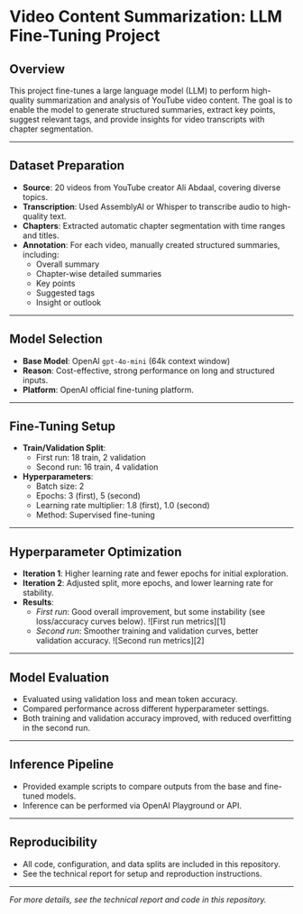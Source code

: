 # Video Content Summarization: LLM Fine-Tuning Project

## Overview

This project fine-tunes a large language model (LLM) to perform high-quality summarization and analysis of YouTube video content. The goal is to enable the model to generate structured summaries, extract key points, suggest relevant tags, and provide insights for video transcripts with chapter segmentation.

---

## Dataset Preparation

- **Source**: 20 videos from YouTube creator Ali Abdaal, covering diverse topics.
- **Transcription**: Used AssemblyAI or Whisper to transcribe audio to high-quality text.
- **Chapters**: Extracted automatic chapter segmentation with time ranges and titles.
- **Annotation**: For each video, manually created structured summaries, including:
  - Overall summary
  - Chapter-wise detailed summaries
  - Key points
  - Suggested tags
  - Insight or outlook

---

## Model Selection

- **Base Model**: OpenAI `gpt-4o-mini` (64k context window)
- **Reason**: Cost-effective, strong performance on long and structured inputs.
- **Platform**: OpenAI official fine-tuning platform.

---

## Fine-Tuning Setup

- **Train/Validation Split**:
  - First run: 18 train, 2 validation
  - Second run: 16 train, 4 validation
- **Hyperparameters**:
  - Batch size: 2
  - Epochs: 3 (first), 5 (second)
  - Learning rate multiplier: 1.8 (first), 1.0 (second)
  - Method: Supervised fine-tuning

---

## Hyperparameter Optimization

- **Iteration 1**: Higher learning rate and fewer epochs for initial exploration.
- **Iteration 2**: Adjusted split, more epochs, and lower learning rate for stability.
- **Results**:
  - *First run*: Good overall improvement, but some instability (see loss/accuracy curves below).
    ![First run metrics][1]
  - *Second run*: Smoother training and validation curves, better validation accuracy.
    ![Second run metrics][2]

---

## Model Evaluation

- Evaluated using validation loss and mean token accuracy.
- Compared performance across different hyperparameter settings.
- Both training and validation accuracy improved, with reduced overfitting in the second run.

---

## Inference Pipeline

- Provided example scripts to compare outputs from the base and fine-tuned models.
- Inference can be performed via OpenAI Playground or API.

---

## Reproducibility

- All code, configuration, and data splits are included in this repository.
- See the technical report for setup and reproduction instructions.

---

*For more details, see the technical report and code in this repository.*
